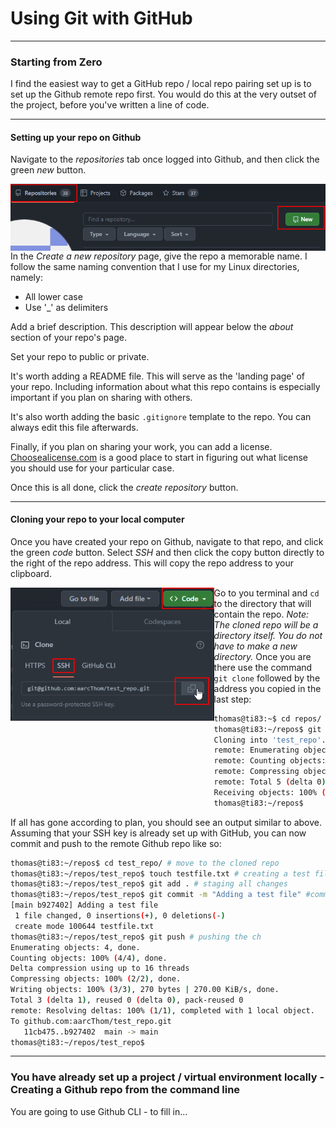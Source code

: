 # Using Git with GitHub

---

### Starting from Zero

I find the easiest way to get a GitHub repo / local repo pairing set up is to set up the Github remote repo first. You would do this at the very outset of the project, before you've written a line of code.

---

#### Setting up your repo on Github

Navigate to the *repositories* tab once logged into Github, and then click the green *new* button.

<img src="assets/image-20231113195734862.png" alt="image-20231113195734862" style="zoom: 80%;" align = "left" />

In the *Create a new repository* page, give the repo a memorable name. I follow the same naming convention that I use for my Linux directories, namely:

* All lower case
* Use '_' as delimiters

Add a brief description. This description will appear below the *about* section of your repo's page.

Set your repo to public or private.

It's worth adding a README file. This will serve as the 'landing page' of your repo. Including information about what this repo contains is especially important if you plan on sharing with others.

It's also worth adding the basic `.gitignore` template to the repo. You can always edit this file afterwards.

Finally, if you plan on sharing your work, you can add a license. [Choosealicense.com](https://choosealicense.com/) is a good place to start in figuring out what license you should use for your particular case.

Once this is all done, click the *create repository* button.

---

#### Cloning your repo to your local computer

Once you have created your repo on Github, navigate to that repo, and click the green *code* button. Select *SSH* and then click the copy button directly to the right of the repo address. This will copy the repo address to your clipboard.

<img src="assets/image-20231113203932073.png" alt="image-20231113203932073" style="zoom:80%;" align = "left"/>

Go to you terminal and `cd` to the directory that will contain the repo. *Note: The cloned repo will be a directory itself. You do not have to make a new directory.* Once you are there use the command `git clone` followed by the address you copied in the last step:

```bash
thomas@ti83:~$ cd repos/ #move to the directory that will hold the repo
thomas@ti83:~/repos$ git clone git@github.com:aarcThom/test_repo.git #clone the repo
Cloning into 'test_repo'...
remote: Enumerating objects: 5, done.
remote: Counting objects: 100% (5/5), done.
remote: Compressing objects: 100% (4/4), done.
remote: Total 5 (delta 0), reused 0 (delta 0), pack-reused 0
Receiving objects: 100% (5/5), 13.96 KiB | 3.49 MiB/s, done.
thomas@ti83:~/repos$
```

If all has gone according to plan, you should see an output similar to above. Assuming that your SSH key is already set up with GitHub, you can now commit and push to the remote Github repo like so:

```bash
thomas@ti83:~/repos$ cd test_repo/ # move to the cloned repo
thomas@ti83:~/repos/test_repo$ touch testfile.txt # creating a test file
thomas@ti83:~/repos/test_repo$ git add . # staging all changes
thomas@ti83:~/repos/test_repo$ git commit -m "Adding a test file" #committing all staged changes
[main b927402] Adding a test file
 1 file changed, 0 insertions(+), 0 deletions(-)
 create mode 100644 testfile.txt
thomas@ti83:~/repos/test_repo$ git push # pushing the ch
Enumerating objects: 4, done.
Counting objects: 100% (4/4), done.
Delta compression using up to 16 threads
Compressing objects: 100% (2/2), done.
Writing objects: 100% (3/3), 270 bytes | 270.00 KiB/s, done.
Total 3 (delta 1), reused 0 (delta 0), pack-reused 0
remote: Resolving deltas: 100% (1/1), completed with 1 local object.
To github.com:aarcThom/test_repo.git
   11cb475..b927402  main -> main
thomas@ti83:~/repos/test_repo$
```



---



### You have already set up a project / virtual environment locally - Creating a Github repo from the command line

You are going to use Github CLI - to fill in...

